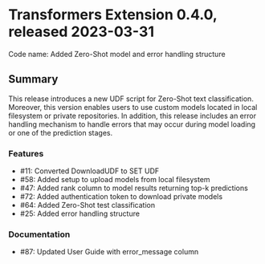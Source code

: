 # Transformers Extension 0.4.0, released 2023-03-31

Code name: Added Zero-Shot model and error handling structure


## Summary

This release introduces a new UDF script for Zero-Shot text classification. 
Moreover, this version enables users to use custom models located in local 
filesystem or private repositories. In addition, this release includes an error 
handling mechanism to handle errors that may occur during model loading or 
one of the prediction stages.

### Features

 - #11: Converted DownloadUDF to SET UDF 
 - #58: Added setup to upload models from local filesystem
 - #47: Added rank column to model results returning top-k predictions
 - #72: Added authentication token to download private models
 - #64: Added Zero-Shot test classification
 - #25: Added error handling structure

### Documentation

 - #87: Updated User Guide with error_message column 
  

    
  
